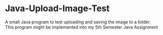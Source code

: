 # Java-Upload-Image-Test
A small Java program to test uploading and saving the image to a folder. This program might be implemented into my 5th Semester Java Assignment
